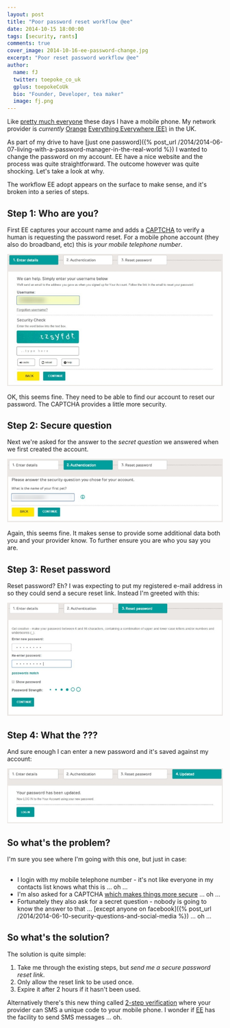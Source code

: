 ```yaml
---
layout: post
title: "Poor password reset workflow @ee"
date: 2014-10-15 18:00:00
tags: [security, rants]
comments: true
cover_image: 2014-10-16-ee-password-change.jpg
excerpt: "Poor reset password workflow @ee"
author:
  name: fJ
  twitter: toepoke_co_uk
  gplus: toepokeCoUk
  bio: "Founder, Developer, tea maker"
  image: fj.png
---
```


Like [pretty much everyone](http://www.rferl.org/content/report-says-75-percent-of-worlds-population-have-mobile-phones/24648234.html) these days I have a mobile phone. My network provider is _currently_  <span class="strike">[Orange](http://ee.co.uk/orange)</span> [Everything Everywhere (EE)](http://ee.co.uk/) in the UK.

As part of my drive to have [just one password]({% post_url /2014/2014-06-07-living-with-a-password-manager-in-the-real-world %}) I wanted to change the password on my account. EE have a nice website and the process was quite straightforward. The outcome however was quite shocking.  Let's take a look at why.

The workflow EE adopt appears on the surface to make sense, and it's broken into a series of steps.  

## Step 1: Who are you?

First EE captures your account name and adds a [CAPTCHA](http://www.captcha.net/) to verify a human is requesting the password reset.  For a mobile phone account (they also do broadband, etc) this is _your mobile telephone number_.

<img src="/images/posts/2014/2014-10-16-step-1.jpg" alt="username capture" title="username capture" />

OK, this seems fine.  They need to be able to find our account to reset our password.  The CAPTCHA provides a little more security.

## Step 2: Secure question
Next we're asked for the answer to the _secret question_ we answered when we first created the account.

<img src="/images/posts/2014/2014-10-16-step-2.jpg" alt="security question capture" title="security question capture" />

Again, this seems fine. It makes sense to provide some additional data both you and your provider know.  To further ensure you are who you say you are.

## Step 3: Reset password
Reset password? Eh? I was expecting to put my registered e-mail address in so they could send a secure reset link. Instead I'm greeted with this:

<img src="/images/posts/2014/2014-10-16-step-3.jpg" alt="new password capture" title="new password capture" />

## Step 4: __What the ???__

And sure enough I can enter a new password and it's saved against my account:

<img src="/images/posts/2014/2014-10-16-step-4.jpg" alt="password change confirmation" title="password change confirmation" />

## So what's the problem?
I'm sure you see where I'm going with this one, but just in case:<br/><br/>
- I login with my mobile telephone number - it's not like everyone in my contacts list knows what this is ... oh ...<br/>
- I'm also asked for a CAPTCHA [which makes things more secure](https://captcha.com/articles/can-captcha-be-broken.html) ... oh ...<br/>
- Fortunately they also ask for a secret question - nobody is going to know the answer to that ... [except anyone on facebook]({% post_url /2014/2014-06-10-security-questions-and-social-media %}) ... oh ...<br/>

## So what's the solution?
The solution is quite simple:<br/>
1. Take me through the existing steps, but _send me a secure password reset link_.  <br/>
2. Only allow the reset link to be used once.<br/>
3. Expire it after 2 hours if it hasn't been used.<br/>

Alternatively there's this new thing called [2-step verification](https://www.google.com/landing/2step/) where your provider can SMS a unique code to your mobile phone.  I wonder if [EE](http://ee.co.uk/) has the facility to send SMS messages ... oh.
